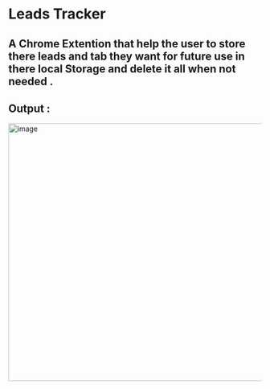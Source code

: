 # Leads Tracker

## A Chrome Extention that help the user to store there leads and  tab they want  for future use in there local Storage and delete it all when not needed . 

## Output : 

<img width="755" height="513" alt="image" src="https://github.com/user-attachments/assets/fc0356c0-63eb-4fbf-b0fd-b0877c39f989" />
